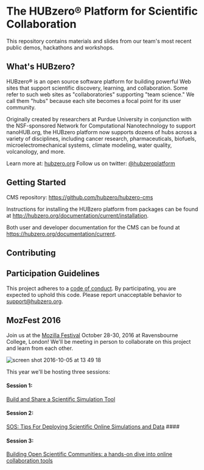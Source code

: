 # The HUBzero® Platform for Scientific Collaboration
This repository contains materials and slides from our team's most recent public demos, hackathons and workshops.

## What's HUBzero?

HUBzero® is an open source software platform for building powerful Web sites that support scientific discovery, learning, and collaboration. Some refer to such web sites as "collaboratories" supporting "team science." We call them "hubs" because each site becomes a focal point for its user community.

Originally created by researchers at Purdue University in conjunction with the NSF-sponsored Network for Computational Nanotechnology to support nanoHUB.org, the HUBzero platform now supports dozens of hubs across a variety of disciplines, including cancer research, pharmaceuticals, biofuels, microelectromechanical systems, climate modeling, water quality, volcanology, and more.

Learn more at: [hubzero.org](https://hubzero.org)
Follow us on twitter: [@hubzeroplatform](https://twitter.com/hubzeroplatform)

## Getting Started ##
CMS repository: https://github.com/hubzero/hubzero-cms

Instructions for installing the HUBzero platform from packages can be found at http://hubzero.org/documentation/current/installation.

Both user and developer documentation for the CMS can be found at https://hubzero.org/documentation/current.

## Contributing ##

## Participation Guidelines ##

This project adheres to a [code of conduct](CODE_OF_CONDUCT.md). By participating, you are expected to uphold this code. Please report unacceptable behavior to support@hubzero.org.

## MozFest 2016 ##
Join us at the [Mozilla Festival](http://mozillafestival.org/) October 28-30, 2016 at Ravensbourne College, London! We'll be meeting in person to collaborate on this project and learn from each other.

![screen shot 2016-10-05 at 13 49 18](https://cloud.githubusercontent.com/assets/617994/19124773/8da8a3ce-8b02-11e6-9a11-5166e5179499.png)

This year we'll be hosting three sessions:

#### Session 1: ####
[Build and Share a Scientific Simulation Tool](https://github.com/MozillaFoundation/mozfest-program-2016/issues/415)

#### Session 2: 
[SOS: Tips For Deploying Scientific Online Simulations and Data](https://github.com/MozillaFoundation/mozfest-program-2016/issues/820) ####

#### Session 3: ####

[Building Open Scientific Communities: a hands-on dive into online collaboration tools](https://github.com/MozillaFoundation/mozfest-program-2016/issues/416)



